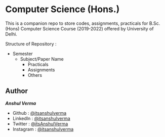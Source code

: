# Computer Science (Hons.) 

This is a companion repo to store codes, assignments, practicals for B.Sc. (Hons) Computer Science Course (2019-2022) offered by University of Delhi.

Structure of Repository :

 - Semester
   - Subject/Paper Name
     - Practicals
     - Assignments
     - Others
   
## Author

***Anshul Verma***

  - Github : [@itsanshulverma](https://github.com/itsanshulverma)
  - LinkedIn : [@itsanshulverma](https://www.linkedin.com/in/itsanshulverma)
  - Twitter : [@itsAnshulVerma](https://twitter.com/itsAnshulVerma)
  - Instagram : [@itsanshulverma](https://instagram.com/itsanshulverma)
